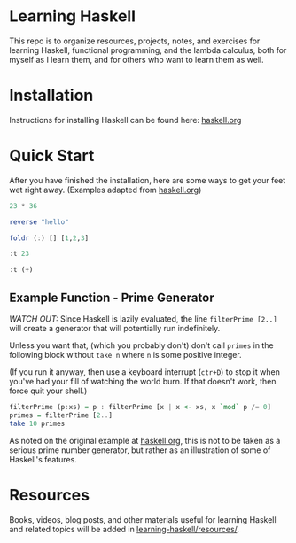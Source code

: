 # Learning Haskell
This repo is to organize resources, projects, notes, and exercises for learning Haskell, functional programming, and the lambda calculus, both for myself as I learn them, and for others who want to learn them as well.

# Installation
Instructions for installing Haskell can be found here: [haskell.org](https://www.haskell.org/)

# Quick Start
After you have finished the installation, here are some ways to get your feet wet right away. (Examples adapted from [haskell.org](https://www.haskell.org/))

```HASKELL
23 * 36
```
```HASKELL
reverse "hello"
```
```HASKELL
foldr (:) [] [1,2,3]
```
```HASKELL
:t 23
```
```HASKELL
:t (+)
```

## Example Function - Prime Generator

*WATCH OUT:* Since Haskell is lazily evaluated, the line `filterPrime [2..]` will create a generator that will potentially run indefinitely. 

Unless you want that, (which you probably don't) don't call `primes` in the following block without `take n` where `n` is some positive integer.

(If you run it anyway, then use a keyboard interrupt (`ctr+D`) to stop it when you've had your fill of watching the world burn. If that doesn't work, then force quit your shell.)

```HASKELL
filterPrime (p:xs) = p : filterPrime [x | x <- xs, x `mod` p /= 0]
primes = filterPrime [2..]
take 10 primes
```
As noted on the original example at [haskell.org](https://www.haskell.org/), this is not to be taken as a serious prime number generator, but rather as an illustration of some of Haskell's features.

# Resources
Books, videos, blog posts, and other materials useful for learning Haskell and related topics will be added in [learning-haskell/resources/](https://github.com/Jonathan-Llovet/learning-haskell/tree/master/resources).
